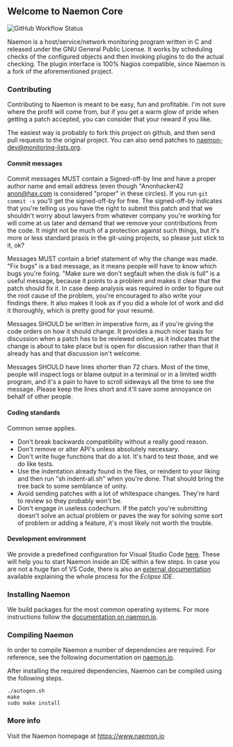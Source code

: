 ## Welcome to Naemon Core ##

![GitHub Workflow Status](https://img.shields.io/github/actions/workflow/status/naemon/naemon-core/citest.yml)

Naemon is a host/service/network monitoring program written in C and
released under the GNU General Public License. It works by scheduling
checks of the configured objects and then invoking plugins to do the
actual checking. The plugin interface is 100% Nagios compatible, since
Naemon is a fork of the aforementioned project.


### Contributing ###
Contributing to Naemon is meant to be easy, fun and profitable. I'm
not sure where the profit will come from, but if you get a warm glow
of pride when getting a patch accepted, you can consider that your
reward if you like.

The easiest way is probably to fork this project on github, and then
send pull requests to the original project. You can also send patches
to <naemon-dev@monitoring-lists.org>.

#### Commit messages ####
Commit messages MUST contain a Signed-off-by line and have a proper
author name and email address (even though "Anonhacker42 <anon@hax.com>
is considered "proper" in these circles). If you run `git commit -s`
you'll get the signed-off-by for free. The signed-off-by indicates that
you're telling us you have the right to submit this patch and that we
shouldn't worry about lawyers from whatever company you're working for
will come at us later and demand that we remove your contributions from
the code. It might not be much of a protection against such things,
but it's more or less standard praxis in the git-using projects, so
please just stick to it, ok?

Messages MUST contain a brief statement of why the change was made.
"Fix bugs" is a bad message, as it means people will have to know
which bugs you're fixing. "Make sure we don't segfault when the disk
is full" is a useful message, because it points to a problem and
makes it clear that the patch should fix it. In case deep analysis
was required in order to figure out the root cause of the problem,
you're encouraged to also write your findings there. It also makes
it look as if you did a whole lot of work and did it thoroughly,
which is pretty good for your resumé.

Messages SHOULD be written in imperative form, as if you're giving the
code orders on how it should change. It provides a much nicer basis
for discussion when a patch has to be reviewed online, as it indicates
that the change is about to take place but is open for discussion
rather than that it already has and that discussion isn't welcome.

Messages SHOULD have lines shorter than 72 chars. Most of the time,
people will inspect logs or blame output in a terminal or in a limited
width program, and it's a pain to have to scroll sideways all the time
to see the message. Please keep the lines short and it'll save some
annoyance on behalf of other people.


#### Coding standards ####

Common sense applies.
* Don't break backwards compatibility without a really good reason.
* Don't remove or alter API's unless absolutely necessary.
* Don't write huge functions that do a lot. It's hard to test those,
and we do like tests.
* Use the indentation already found in the files, or reindent to your
liking and then run "sh indent-all.sh" when you're done. That should
bring the tree back to some semblance of unity.
* Avoid sending patches with a lot of whitespace changes. They're hard
to review so they probably won't be.
* Don't engage in useless codechurn. If the patch you're submitting
doesn't solve an actual problem or paves the way for solving some
sort of problem or adding a feature, it's most likely not worth the
trouble.


#### Development environment ####
We provide a predefined configuration for Visual Studio Code [here](/.vscode/README.md).
These will help you to start Naemon inside an IDE within a few steps. 
In case you are not a huge fan of VS Code, there is also an
[external documentation](https://statusengine.org/tutorials/setup-naemon-development-environment/)
available explaining the whole process for the _Eclipse IDE_.

### Installing Naemon ###

We build packages for the most common operating systems. For more
instructions follow the
[documentation on naemon.io](http://www.naemon.io/download/).

### Compiling Naemon ###

In order to compile Naemon a number of dependencies are required.
For reference, see the following documentation on
[naemon.io](http://www.naemon.io/documentation/developer/build.html).

After installing the required dependencies, Naemon can be compiled
using the following steps.

```
./autogen.sh
make
sudo make install
```

### More info ###

Visit the Naemon homepage at https://www.naemon.io
